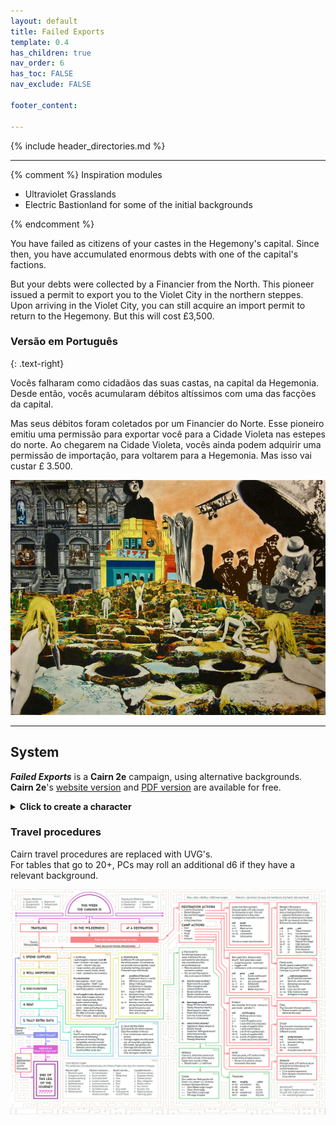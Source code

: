 ```yaml
---
layout: default
title: Failed Exports
template: 0.4
has_children: true
nav_order: 6
has_toc: FALSE
nav_exclude: FALSE

footer_content: 

---
```


{% include header_directories.md %}

---

{% comment %} Inspiration modules

- Ultraviolet Grasslands
- Electric Bastionland for some of the initial backgrounds

{% endcomment %}


You have failed as citizens of your castes in the Hegemony's capital.
Since then, you have accumulated enormous debts with one of the capital's factions.

But your debts were collected by a Financier from the North.
This pioneer issued a permit to export you to the Violet City in the northern steppes.
Upon arriving in the Violet City, you can still acquire an import permit to return to the Hegemony.
But this will cost £3,500.

### Versão em Português
{: .text-right}

Vocês falharam como cidadãos das suas castas, na capital da Hegemonia. Desde então, vocês acumularam débitos altíssimos com uma das facções da capital. 

Mas seus débitos foram coletados por um Financier do Norte. Esse pioneiro emitiu uma permissão para exportar você para a Cidade Violeta nas estepes do norte. Ao chegarem na Cidade Violeta, vocês ainda podem adquirir uma permissão de importação, para voltarem para a Hegemonia. Mas isso vai custar £ 3.500.

![](../../imgs/gallery/e67928ac699fa366c598382ee730c936.jpg)

---
## System

***Failed Exports*** is a **Cairn 2e** campaign, using alternative backgrounds.  
**Cairn 2e**'s <a href="https://cairnrpg.com/second-edition/" target="_blank">website version</a> and <a href="https://drive.google.com/file/d/1b8mFMxYSdlwrsfwhT0CNalPoW9gdl5uE/view?usp=drivesdk" target="_blank">PDF version</a> are available for free.

<details close markdown="block">
  <summary id="index">
    <b>Click to create a character</b><br> 
  </summary>
---
<div style="height:60vh; width:110%;">
  <iframe
    src="https://null.perchance.org/chargedrpg"
    style="border:none; width:90%; height:100%;"
    allowfullscreen
  ></iframe>
</div>
</details>

### Travel procedures

Cairn travel procedures are replaced with UVG's.  
For tables that go to 20+, PCs may roll an additional d6 if they have a relevant background.

![](../../imgs/Screenshot%202025-05-12%20at%2017.53.24.png)